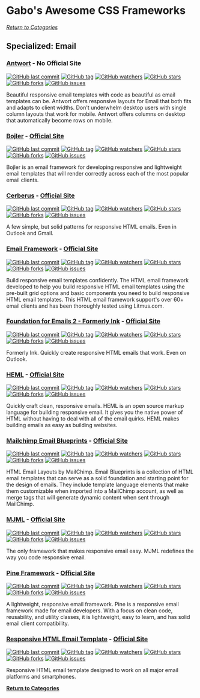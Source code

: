 # Gabo's Awesome CSS Frameworks

[_Return to Categories_](readme.md)


## Specialized: Email


### [Antwort](https://github.com/InterNations/antwort) - No Official Site

[![GitHub last commit](https://img.shields.io/github/last-commit/InterNations/antwort.svg?style=flat-square&maxAge=5184000)]()
[![GitHub tag](https://img.shields.io/github/tag/InterNations/antwort.svg?style=flat-square&maxAge=5184000)]()
[![GitHub watchers](https://img.shields.io/github/watchers/InterNations/antwort.svg?style=flat-square&maxAge=5184000)]()
[![GitHub stars](https://img.shields.io/github/stars/InterNations/antwort.svg?style=flat-square&maxAge=5184000)]()
[![GitHub forks](https://img.shields.io/github/forks/InterNations/antwort.svg?style=flat-square&maxAge=5184000)]()
[![GitHub issues](https://img.shields.io/github/issues/InterNations/antwort.svg?style=flat-square&maxAge=5184000)]()

Beautiful responsive email templates with code as beautiful as email
templates can be. Antwort offers responsive layouts for Email that both
fits and adapts to client widths. Don't underwhelm desktop users with
single column layouts that work for mobile. Antwort offers columns on
desktop that automatically become rows on mobile. 


### [Bojler](https://github.com/Slicejack/bojler) - [Official Site](http://bojler.slicejack.com/)

[![GitHub last commit](https://img.shields.io/github/last-commit/Slicejack/bojler.svg?style=flat-square&maxAge=5184000)]()
[![GitHub tag](https://img.shields.io/github/tag/Slicejack/bojler.svg?style=flat-square&maxAge=5184000)]()
[![GitHub watchers](https://img.shields.io/github/watchers/Slicejack/bojler.svg?style=flat-square&maxAge=5184000)]()
[![GitHub stars](https://img.shields.io/github/stars/Slicejack/bojler.svg?style=flat-square&maxAge=5184000)]()
[![GitHub forks](https://img.shields.io/github/forks/Slicejack/bojler.svg?style=flat-square&maxAge=5184000)]()
[![GitHub issues](https://img.shields.io/github/issues/Slicejack/bojler.svg?style=flat-square&maxAge=5184000)]()

Bojler is an email framework for developing responsive and lightweight 
email templates that will render correctly across each of the most
popular email clients.


### [Cerberus](https://github.com/TedGoas/Cerberus) - [Official Site](http://tedgoas.github.io/Cerberus/)

[![GitHub last commit](https://img.shields.io/github/last-commit/TedGoas/Cerberus.svg?style=flat-square&maxAge=5184000)]()
[![GitHub tag](https://img.shields.io/github/tag/TedGoas/Cerberus.svg?style=flat-square&maxAge=5184000)]()
[![GitHub watchers](https://img.shields.io/github/watchers/TedGoas/Cerberus.svg?style=flat-square&maxAge=5184000)]()
[![GitHub stars](https://img.shields.io/github/stars/TedGoas/Cerberus.svg?style=flat-square&maxAge=5184000)]()
[![GitHub forks](https://img.shields.io/github/forks/TedGoas/Cerberus.svg?style=flat-square&maxAge=5184000)]()
[![GitHub issues](https://img.shields.io/github/issues/TedGoas/Cerberus.svg?style=flat-square&maxAge=5184000)]()

A few simple, but solid patterns for responsive HTML emails. Even in
Outlook and Gmail. 


### [Email Framework](https://github.com/g13nn/Email-Framework) - [Official Site](http://emailframe.work/)

[![GitHub last commit](https://img.shields.io/github/last-commit/g13nn/Email-Framework.svg?style=flat-square&maxAge=5184000)]()
[![GitHub tag](https://img.shields.io/github/tag/g13nn/Email-Framework.svg?style=flat-square&maxAge=5184000)]()
[![GitHub watchers](https://img.shields.io/github/watchers/g13nn/Email-Framework.svg?style=flat-square&maxAge=5184000)]()
[![GitHub stars](https://img.shields.io/github/stars/g13nn/Email-Framework.svg?style=flat-square&maxAge=5184000)]()
[![GitHub forks](https://img.shields.io/github/forks/g13nn/Email-Framework.svg?style=flat-square&maxAge=5184000)]()
[![GitHub issues](https://img.shields.io/github/issues/g13nn/Email-Framework.svg?style=flat-square&maxAge=5184000)]()

Build responsive email templates confidently. The HTML email framework
developed to help you build responsive HTML email templates using the
pre-built grid options and basic components you need to build responsive
HTML email templates. This HTML email framework support's over 60+ email
clients and has been thoroughly tested using Litmus.com.


### [Foundation for Emails 2 - Formerly Ink](https://github.com/zurb/foundation-emails) - [Official Site](https://foundation.zurb.com/emails.html)

[![GitHub last commit](https://img.shields.io/github/last-commit/zurb/foundation-emails.svg?style=flat-square&maxAge=5184000)]()
[![GitHub tag](https://img.shields.io/github/tag/zurb/foundation-emails.svg?style=flat-square&maxAge=5184000)]()
[![GitHub watchers](https://img.shields.io/github/watchers/zurb/foundation-emails.svg?style=flat-square&maxAge=5184000)]()
[![GitHub stars](https://img.shields.io/github/stars/zurb/foundation-emails.svg?style=flat-square&maxAge=5184000)]()
[![GitHub forks](https://img.shields.io/github/forks/zurb/foundation-emails.svg?style=flat-square&maxAge=5184000)]()
[![GitHub issues](https://img.shields.io/github/issues/zurb/foundation-emails.svg?style=flat-square&maxAge=5184000)]()

Formerly Ink. Quickly create responsive HTML emails that work. Even on
Outlook.


### [HEML](https://github.com/SparkPost/heml) - [Official Site](https://heml.io/)

[![GitHub last commit](https://img.shields.io/github/last-commit/SparkPost/heml.svg?style=flat-square&maxAge=5184000)]()
[![GitHub tag](https://img.shields.io/github/tag/SparkPost/heml.svg?style=flat-square&maxAge=5184000)]()
[![GitHub watchers](https://img.shields.io/github/watchers/SparkPost/heml.svg?style=flat-square&maxAge=5184000)]()
[![GitHub stars](https://img.shields.io/github/stars/SparkPost/heml.svg?style=flat-square&maxAge=5184000)]()
[![GitHub forks](https://img.shields.io/github/forks/SparkPost/heml.svg?style=flat-square&maxAge=5184000)]()
[![GitHub issues](https://img.shields.io/github/issues/SparkPost/heml.svg?style=flat-square&maxAge=5184000)]()

Quickly craft clean, responsive emails. HEML is an open source markup
language for building responsive email. It gives you the native power of
HTML without having to deal with all of the email quirks. HEML makes
building emails as easy as building websites. 


### [Mailchimp Email Blueprints](https://github.com/mailchimp/Email-Blueprints) - [Official Site](http://templates.mailchimp.com/)

[![GitHub last commit](https://img.shields.io/github/last-commit/mailchimp/Email-Blueprints.svg?style=flat-square&maxAge=5184000)]()
[![GitHub tag](https://img.shields.io/github/tag/mailchimp/Email-Blueprints.svg?style=flat-square&maxAge=5184000)]()
[![GitHub watchers](https://img.shields.io/github/watchers/mailchimp/Email-Blueprints.svg?style=flat-square&maxAge=5184000)]()
[![GitHub stars](https://img.shields.io/github/stars/mailchimp/Email-Blueprints.svg?style=flat-square&maxAge=5184000)]()
[![GitHub forks](https://img.shields.io/github/forks/mailchimp/Email-Blueprints.svg?style=flat-square&maxAge=5184000)]()
[![GitHub issues](https://img.shields.io/github/issues/mailchimp/Email-Blueprints.svg?style=flat-square&maxAge=5184000)]()

HTML Email Layouts by MailChimp. Email Blueprints is a collection of
HTML email templates that can serve as a solid foundation and starting
point for the design of emails. They include template language elements
that make them customizable when imported into a MailChimp account, as
well as merge tags that will generate dynamic content when sent through
MailChimp.


### [MJML](https://github.com/mjmlio/mjml) - [Official Site](https://mjml.io/)

[![GitHub last commit](https://img.shields.io/github/last-commit/mjmlio/mjml.svg?style=flat-square&maxAge=5184000)]()
[![GitHub tag](https://img.shields.io/github/tag/mjmlio/mjml.svg?style=flat-square&maxAge=5184000)]()
[![GitHub watchers](https://img.shields.io/github/watchers/mjmlio/mjml.svg?style=flat-square&maxAge=5184000)]()
[![GitHub stars](https://img.shields.io/github/stars/mjmlio/mjml.svg?style=flat-square&maxAge=5184000)]()
[![GitHub forks](https://img.shields.io/github/forks/mjmlio/mjml.svg?style=flat-square&maxAge=5184000)]()
[![GitHub issues](https://img.shields.io/github/issues/mjmlio/mjml.svg?style=flat-square&maxAge=5184000)]()

The only framework that makes responsive email easy. MJML redefines the
way you code responsive email. 


### [Pine Framework](https://github.com/ThemeMountain/tm-pine) - [Official Site](https://thememountain.github.io/pine/)

[![GitHub last commit](https://img.shields.io/github/last-commit/ThemeMountain/tm-pine.svg?style=flat-square&maxAge=5184000)]()
[![GitHub tag](https://img.shields.io/github/tag/ThemeMountain/tm-pine.svg?style=flat-square&maxAge=5184000)]()
[![GitHub watchers](https://img.shields.io/github/watchers/ThemeMountain/tm-pine.svg?style=flat-square&maxAge=5184000)]()
[![GitHub stars](https://img.shields.io/github/stars/ThemeMountain/tm-pine.svg?style=flat-square&maxAge=5184000)]()
[![GitHub forks](https://img.shields.io/github/forks/ThemeMountain/tm-pine.svg?style=flat-square&maxAge=5184000)]()
[![GitHub issues](https://img.shields.io/github/issues/ThemeMountain/tm-pine.svg?style=flat-square&maxAge=5184000)]()

A lightweight, responsive email framework. Pine is a responsive email
framework made for email developers. With a focus on clean code,
reusability, and utility classes, it is lightweight, easy to learn, and
has solid email client compatibility.



### [Responsive HTML Email Template](https://github.com/charlesmudy/responsive-html-email-template) - [Official Site](http://www.charlesmudy.com/respmail/)

[![GitHub last commit](https://img.shields.io/github/last-commit/charlesmudy/responsive-html-email-template.svg?style=flat-square&maxAge=5184000)]()
[![GitHub tag](https://img.shields.io/github/tag/charlesmudy/responsive-html-email-template.svg?style=flat-square&maxAge=5184000)]()
[![GitHub watchers](https://img.shields.io/github/watchers/charlesmudy/responsive-html-email-template.svg?style=flat-square&maxAge=5184000)]()
[![GitHub stars](https://img.shields.io/github/stars/charlesmudy/responsive-html-email-template.svg?style=flat-square&maxAge=5184000)]()
[![GitHub forks](https://img.shields.io/github/forks/charlesmudy/responsive-html-email-template.svg?style=flat-square&maxAge=5184000)]()
[![GitHub issues](https://img.shields.io/github/issues/charlesmudy/responsive-html-email-template.svg?style=flat-square&maxAge=5184000)]()

Responsive HTML email template designed to work on all major email 
platforms and smartphones. 



[**Return to Categories**](readme.md)
